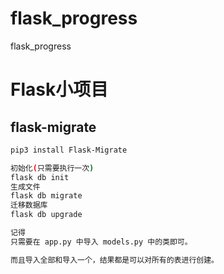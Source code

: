 # flask_progress
flask_progress

# Flask小项目

## flask-migrate
```bash
pip3 install Flask-Migrate

初始化(只需要执行一次)
flask db init
生成文件
flask db migrate
迁移数据库
flask db upgrade

记得
只需要在 app.py 中导入 models.py 中的类即可。

而且导入全部和导入一个，结果都是可以对所有的表进行创建。

```
